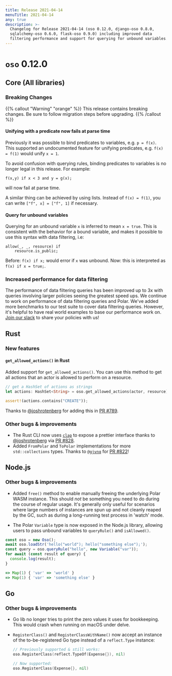 ```yaml
---
title: Release 2021-04-14
menuTitle: 2021-04-14
any: true
description: >-
  Changelog for Release 2021-04-14 (oso 0.12.0, django-oso 0.8.0,
  sqlalchemy-oso 0.6.0, flask-oso 0.9.0) including improved data
  filtering performance and support for querying for unbound variables.
---
```


# `oso` 0.12.0

## Core (All libraries)

### Breaking Changes

{{% callout "Warning" "orange" %}}
  This release contains breaking changes. Be sure to follow migration steps
  before upgrading.
{{% /callout %}}

#### Unifying with a predicate now fails at parse time

Previously it was possible to bind predicates to variables, e.g. `p = f(x)`.
This supported an undocumented feature for unifying predicates,
e.g. `f(x) = f(1)` would unify `x = 1`.

To avoid confusion with querying rules, binding predicates
to variables is no longer legal in this release. For example:

```polar
f(x,y) if x < 3 and y = g(x);
```

will now fail at parse time.

A similar thing can be achieved by using lists.
Instead of `f(x) = f(1)`, you can write `["f", x] = ["f", 1]` if necessary.

#### Query for unbound variables

Querying for an unbound variable `x` is inferred to mean `x = true`.
This is consistent with the behavior for a bound variable, and makes it
possible to use this syntax with data filtering, i.e:

```polar
allow(_, _, resource) if
    resource.is_public;
```

Before: `f(x) if x;` would error if `x` was unbound.
Now: this is interpreted as `f(x) if x = true;`.

### Increased performance for data filtering

The performance of data filtering queries has been improved up to 3x
with queries involving larger policies seeing the greatest speed ups.
We continue to work on performance of data filtering queries
and Polar. We've added more benchmarks to our test suite to cover data
filtering queries. However, it's helpful to have real world examples
to base our performance work on. [Join our slack](https://join-slack.osohq.com)
to share your policies with us!

## Rust

### New features

#### `get_allowed_actions()` in Rust

Added support for `get_allowed_actions()`. You can use this method to
get all actions that an actor is allowed to perform on a resource.

```rust
// get a HashSet of actions as strings
let actions: HashSet<String> = oso.get_allowed_actions(actor, resource)?;

assert!(actions.contains("CREATE"));
```

Thanks to [@joshrotenberg](https://github.com/joshrotenberg) for adding this in [PR #789](https://github.com/osohq/oso/pull/789).

### Other bugs & improvements

- The Rust CLI now uses [`clap`](https://crates.io/crates/clap) to expose a
  prettier interface thanks to
  [@joshrotenberg](https://github.com/joshrotenberg) via [PR
  #828](https://github.com/osohq/oso/pull/828).
 - Added `FromPolar` and `ToPolar` implementations for more `std::collections` types.
  Thanks to [`@gjvnq`](https://github.com/gjvnq) for [PR #822](https://github.com/osohq/oso/pull/822)!

## Node.js

### Other bugs & improvements

- Added `free()` method to enable manually freeing the underlying Polar WASM
  instance. This should *not* be something you need to do during the course of
  regular usage. It's generally only useful for scenarios where large numbers
  of instances are spun up and not cleanly reaped by the GC, such as during a
  long-running test process in 'watch' mode.

- The Polar `Variable` type is now exposed in the Node.js library, allowing users to pass unbound variables to `queryRule()` and `isAllowed()`.

```js
const oso = new Oso();
await oso.loadStr('hello("world"); hello("something else");');
const query = oso.queryRule("hello", new Variable("var"));
for await (const result of query) {
  console.log(result);
}

=> Map(1) { 'var' => 'world' }
=> Map(1) { 'var' => 'something else' }
```

## Go

### Other bugs & improvements

- Go lib no longer tries to print the zero values it uses for bookkeeping. This
  would crash when running on macOS under delve.
- `RegisterClass()` and `RegisterClassWithName()` now accept an instance of the
  to-be-registered Go type instead of a `reflect.Type` instance:

  ```go
  // Previously supported & still works:
  oso.RegisterClass(reflect.TypeOf(Expense{}), nil)

  // Now supported:
  oso.RegisterClass(Expense{}, nil)
  ```
